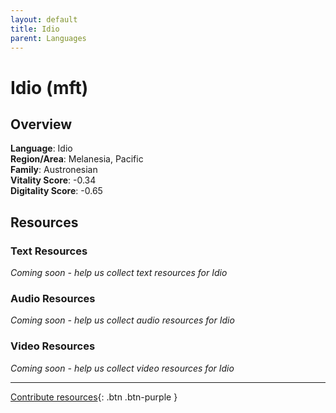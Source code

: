 ```yaml
---
layout: default
title: Idio
parent: Languages
---
```


# Idio (mft)

## Overview

**Language**: Idio  
**Region/Area**: Melanesia, Pacific  
**Family**: Austronesian  
**Vitality Score**: -0.34  
**Digitality Score**: -0.65  

## Resources

### Text Resources
*Coming soon - help us collect text resources for Idio*

### Audio Resources
*Coming soon - help us collect audio resources for Idio*

### Video Resources
*Coming soon - help us collect video resources for Idio*

---

[Contribute resources](https://fairtrain.github.io/){: .btn .btn-purple }
